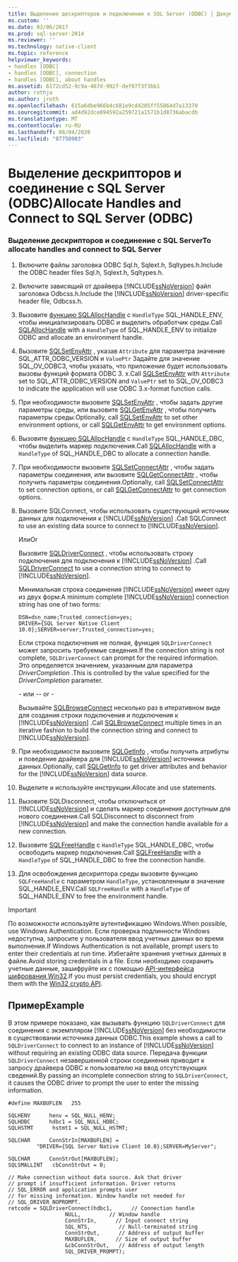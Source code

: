```yaml
---
title: Выделение дескрипторов и подключение к SQL Server (ODBC) | Документация Майкрософт
ms.custom: ''
ms.date: 03/06/2017
ms.prod: sql-server-2014
ms.reviewer: ''
ms.technology: native-client
ms.topic: reference
helpviewer_keywords:
- handles [ODBC]
- handles [ODBC], connection
- handles [ODBC], about handles
ms.assetid: 6172cd52-9c9a-467d-992f-def07f3f3bb1
author: rothja
ms.author: jroth
ms.openlocfilehash: 615a6dbe966b4c681e9cd4285ff55864d7a13370
ms.sourcegitcommit: ad4d92dce894592a259721a1571b1d8736abacdb
ms.translationtype: MT
ms.contentlocale: ru-RU
ms.lasthandoff: 08/04/2020
ms.locfileid: "87750903"
---
```

# <a name="allocate-handles-and-connect-to-sql-server-odbc"></a><span data-ttu-id="016f3-102">Выделение дескрипторов и соединение с SQL Server (ODBC)</span><span class="sxs-lookup"><span data-stu-id="016f3-102">Allocate Handles and Connect to SQL Server (ODBC)</span></span>
    
### <a name="to-allocate-handles-and-connect-to-sql-server"></a><span data-ttu-id="016f3-103">Выделение дескрипторов и соединение с SQL Server</span><span class="sxs-lookup"><span data-stu-id="016f3-103">To allocate handles and connect to SQL Server</span></span>  
  
1.  <span data-ttu-id="016f3-104">Включите файлы заголовка ODBC Sql.h, Sqlext.h, Sqltypes.h.</span><span class="sxs-lookup"><span data-stu-id="016f3-104">Include the ODBC header files Sql.h, Sqlext.h, Sqltypes.h.</span></span>  
  
2.  <span data-ttu-id="016f3-105">Включите зависящий от драйвера [!INCLUDE[ssNoVersion](../../includes/ssnoversion-md.md)] файл заголовка Odbcss.h.</span><span class="sxs-lookup"><span data-stu-id="016f3-105">Include the [!INCLUDE[ssNoVersion](../../includes/ssnoversion-md.md)] driver-specific header file, Odbcss.h.</span></span>  
  
3.  <span data-ttu-id="016f3-106">Вызовите [функцию SQLAllocHandle](https://go.microsoft.com/fwlink/?LinkId=58396) с `HandleType` SQL_HANDLE_ENV, чтобы инициализировать ODBC и выделить обработчик среды.</span><span class="sxs-lookup"><span data-stu-id="016f3-106">Call [SQLAllocHandle](https://go.microsoft.com/fwlink/?LinkId=58396) with a `HandleType` of SQL_HANDLE_ENV to initialize ODBC and allocate an environment handle.</span></span>  
  
4.  <span data-ttu-id="016f3-107">Вызовите [SQLSetEnvAttr](../native-client-odbc-api/sqlsetenvattr.md) , указав `Attribute` для параметра значение SQL_ATTR_ODBC_VERSION и `ValuePtr` Задайте для значение SQL_OV_ODBC3, чтобы указать, что приложение будет использовать вызовы функций формата ODBC 3. x.</span><span class="sxs-lookup"><span data-stu-id="016f3-107">Call [SQLSetEnvAttr](../native-client-odbc-api/sqlsetenvattr.md) with `Attribute` set to SQL_ATTR_ODBC_VERSION and `ValuePtr` set to SQL_OV_ODBC3 to indicate the application will use ODBC 3.x-format function calls.</span></span>  
  
5.  <span data-ttu-id="016f3-108">При необходимости вызовите [SQLSetEnvAttr](../native-client-odbc-api/sqlsetenvattr.md) , чтобы задать другие параметры среды, или вызовите [SQLGetEnvAttr](https://go.microsoft.com/fwlink/?LinkId=58403) , чтобы получить параметры среды.</span><span class="sxs-lookup"><span data-stu-id="016f3-108">Optionally, call [SQLSetEnvAttr](../native-client-odbc-api/sqlsetenvattr.md) to set other environment options, or call [SQLGetEnvAttr](https://go.microsoft.com/fwlink/?LinkId=58403) to get environment options.</span></span>  
  
6.  <span data-ttu-id="016f3-109">Вызовите [функцию SQLAllocHandle](https://go.microsoft.com/fwlink/?LinkId=58396) с `HandleType` SQL_HANDLE_DBC, чтобы выделить маркер подключения.</span><span class="sxs-lookup"><span data-stu-id="016f3-109">Call [SQLAllocHandle](https://go.microsoft.com/fwlink/?LinkId=58396) with a `HandleType` of SQL_HANDLE_DBC to allocate a connection handle.</span></span>  
  
7.  <span data-ttu-id="016f3-110">При необходимости вызовите [SQLSetConnectAttr](../native-client-odbc-api/sqlsetconnectattr.md) , чтобы задать параметры соединения, или вызовите [SQLGetConnectAttr](../native-client-odbc-api/sqlgetconnectattr.md) , чтобы получить параметры соединения.</span><span class="sxs-lookup"><span data-stu-id="016f3-110">Optionally, call [SQLSetConnectAttr](../native-client-odbc-api/sqlsetconnectattr.md) to set connection options, or call [SQLGetConnectAttr](../native-client-odbc-api/sqlgetconnectattr.md) to get connection options.</span></span>  
  
8.  <span data-ttu-id="016f3-111">Вызовите SQLConnect, чтобы использовать существующий источник данных для подключения к [!INCLUDE[ssNoVersion](../../includes/ssnoversion-md.md)] .</span><span class="sxs-lookup"><span data-stu-id="016f3-111">Call SQLConnect to use an existing data source to connect to [!INCLUDE[ssNoVersion](../../includes/ssnoversion-md.md)].</span></span>  
  
     <span data-ttu-id="016f3-112">Или</span><span class="sxs-lookup"><span data-stu-id="016f3-112">Or</span></span>  
  
     <span data-ttu-id="016f3-113">Вызовите [SQLDriverConnect](../native-client-odbc-api/sqldriverconnect.md) , чтобы использовать строку подключения для подключения к [!INCLUDE[ssNoVersion](../../includes/ssnoversion-md.md)] .</span><span class="sxs-lookup"><span data-stu-id="016f3-113">Call [SQLDriverConnect](../native-client-odbc-api/sqldriverconnect.md) to use a connection string to connect to [!INCLUDE[ssNoVersion](../../includes/ssnoversion-md.md)].</span></span>  
  
     <span data-ttu-id="016f3-114">Минимальная строка соединения [!INCLUDE[ssNoVersion](../../includes/ssnoversion-md.md)] имеет одну из двух форм:</span><span class="sxs-lookup"><span data-stu-id="016f3-114">A minimum complete [!INCLUDE[ssNoVersion](../../includes/ssnoversion-md.md)] connection string has one of two forms:</span></span>  
  
    ```  
    DSN=dsn_name;Trusted_connection=yes;  
    DRIVER={SQL Server Native Client 10.0};SERVER=server;Trusted_connection=yes;  
    ```  
  
     <span data-ttu-id="016f3-115">Если строка подключения не полная, функция `SQLDriverConnect` может запросить требуемые сведения.</span><span class="sxs-lookup"><span data-stu-id="016f3-115">If the connection string is not complete, `SQLDriverConnect` can prompt for the required information.</span></span> <span data-ttu-id="016f3-116">Это определяется значением, указанным для параметра *DriverCompletion* .</span><span class="sxs-lookup"><span data-stu-id="016f3-116">This is controlled by the value specified for the *DriverCompletion* parameter.</span></span>  
  
     <span data-ttu-id="016f3-117">\- или -</span><span class="sxs-lookup"><span data-stu-id="016f3-117">\- or -</span></span>  
  
     <span data-ttu-id="016f3-118">Вызывайте [SQLBrowseConnect](../native-client-odbc-api/sqlbrowseconnect.md) несколько раз в итеративном виде для создания строки подключения и подключения к [!INCLUDE[ssNoVersion](../../includes/ssnoversion-md.md)] .</span><span class="sxs-lookup"><span data-stu-id="016f3-118">Call [SQLBrowseConnect](../native-client-odbc-api/sqlbrowseconnect.md) multiple times in an iterative fashion to build the connection string and connect to [!INCLUDE[ssNoVersion](../../includes/ssnoversion-md.md)].</span></span>  
  
9. <span data-ttu-id="016f3-119">При необходимости вызовите [SQLGetInfo](../native-client-odbc-api/sqlgetinfo.md) , чтобы получить атрибуты и поведение драйвера для [!INCLUDE[ssNoVersion](../../includes/ssnoversion-md.md)] источника данных.</span><span class="sxs-lookup"><span data-stu-id="016f3-119">Optionally, call [SQLGetInfo](../native-client-odbc-api/sqlgetinfo.md) to get driver attributes and behavior for the [!INCLUDE[ssNoVersion](../../includes/ssnoversion-md.md)] data source.</span></span>  
  
10. <span data-ttu-id="016f3-120">Выделите и используйте инструкции.</span><span class="sxs-lookup"><span data-stu-id="016f3-120">Allocate and use statements.</span></span>  
  
11. <span data-ttu-id="016f3-121">Вызовите SQLDisconnect, чтобы отключиться от [!INCLUDE[ssNoVersion](../../includes/ssnoversion-md.md)] и сделать маркер соединения доступным для нового соединения.</span><span class="sxs-lookup"><span data-stu-id="016f3-121">Call SQLDisconnect to disconnect from [!INCLUDE[ssNoVersion](../../includes/ssnoversion-md.md)] and make the connection handle available for a new connection.</span></span>  
  
12. <span data-ttu-id="016f3-122">Вызовите [SQLFreeHandle](../native-client-odbc-api/sqlfreehandle.md) с `HandleType` SQL_HANDLE_DBC, чтобы освободить маркер подключения.</span><span class="sxs-lookup"><span data-stu-id="016f3-122">Call [SQLFreeHandle](../native-client-odbc-api/sqlfreehandle.md) with a `HandleType` of SQL_HANDLE_DBC to free the connection handle.</span></span>  
  
13. <span data-ttu-id="016f3-123">Для освобождения дескриптора среды вызовите функцию `SQLFreeHandle` с параметром `HandleType`, установленным в значение SQL_HANDLE_ENV.</span><span class="sxs-lookup"><span data-stu-id="016f3-123">Call `SQLFreeHandle` with a `HandleType` of SQL_HANDLE_ENV to free the environment handle.</span></span>  
  
> [!IMPORTANT]  
>  <span data-ttu-id="016f3-124">По возможности используйте аутентификацию Windows.</span><span class="sxs-lookup"><span data-stu-id="016f3-124">When possible, use Windows Authentication.</span></span> <span data-ttu-id="016f3-125">Если проверка подлинности Windows недоступна, запросите у пользователя ввод учетных данных во время выполнения.</span><span class="sxs-lookup"><span data-stu-id="016f3-125">If Windows Authentication is not available, prompt users to enter their credentials at run time.</span></span> <span data-ttu-id="016f3-126">Избегайте хранения учетных данных в файле.</span><span class="sxs-lookup"><span data-stu-id="016f3-126">Avoid storing credentials in a file.</span></span> <span data-ttu-id="016f3-127">Если необходимо сохранить учетные данные, зашифруйте их с помощью [API-интерфейса шифрования Win32](https://go.microsoft.com/fwlink/?LinkId=64532).</span><span class="sxs-lookup"><span data-stu-id="016f3-127">If you must persist credentials, you should encrypt them with the [Win32 crypto API](https://go.microsoft.com/fwlink/?LinkId=64532).</span></span>  
  
## <a name="example"></a><span data-ttu-id="016f3-128">Пример</span><span class="sxs-lookup"><span data-stu-id="016f3-128">Example</span></span>  
 <span data-ttu-id="016f3-129">В этом примере показано, как вызывать функцию `SQLDriverConnect` для соединения с экземпляром [!INCLUDE[ssNoVersion](../../includes/ssnoversion-md.md)] без необходимости в существовании источника данных ODBC.</span><span class="sxs-lookup"><span data-stu-id="016f3-129">This example shows a call to `SQLDriverConnect` to connect to an instance of [!INCLUDE[ssNoVersion](../../includes/ssnoversion-md.md)] without requiring an existing ODBC data source.</span></span> <span data-ttu-id="016f3-130">Передача функции `SQLDriverConnect` незавершенной строки соединения приводит к запросу драйвера ODBC к пользователю на ввод отсутствующих сведений.</span><span class="sxs-lookup"><span data-stu-id="016f3-130">By passing an incomplete connection string to `SQLDriverConnect`, it causes the ODBC driver to prompt the user to enter the missing information.</span></span>  
  
```  
#define MAXBUFLEN   255  
  
SQLHENV      henv = SQL_NULL_HENV;  
SQLHDBC      hdbc1 = SQL_NULL_HDBC;  
SQLHSTMT      hstmt1 = SQL_NULL_HSTMT;  
  
SQLCHAR      ConnStrIn[MAXBUFLEN] =  
         "DRIVER={SQL Server Native Client 10.0};SERVER=MyServer";  
  
SQLCHAR      ConnStrOut[MAXBUFLEN];  
SQLSMALLINT   cbConnStrOut = 0;  
  
// Make connection without data source. Ask that driver   
// prompt if insufficient information. Driver returns  
// SQL_ERROR and application prompts user  
// for missing information. Window handle not needed for  
// SQL_DRIVER_NOPROMPT.  
retcode = SQLDriverConnect(hdbc1,      // Connection handle  
                  NULL,         // Window handle  
                  ConnStrIn,      // Input connect string  
                  SQL_NTS,         // Null-terminated string  
                  ConnStrOut,      // Address of output buffer  
                  MAXBUFLEN,      // Size of output buffer  
                  &cbConnStrOut,   // Address of output length  
                  SQL_DRIVER_PROMPT);  
```  
  
  
